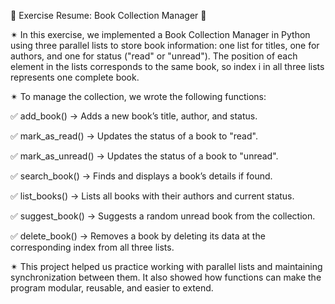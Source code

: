 💠 Exercise Resume: Book Collection Manager 💠

✴ In this exercise, we implemented a Book Collection Manager in Python using three parallel lists to store book information: one list for titles, one for authors, and one for status ("read" or "unread"). The position of each element in the lists corresponds to the same book, so index i in all three lists represents one complete book.

✴ To manage the collection, we wrote the following functions:

✅ add_book() → Adds a new book’s title, author, and status.

✅ mark_as_read() → Updates the status of a book to "read".

✅ mark_as_unread() → Updates the status of a book to "unread".

✅ search_book() → Finds and displays a book’s details if found.

✅ list_books() → Lists all books with their authors and current status.

✅ suggest_book() → Suggests a random unread book from the collection.

✅ delete_book() → Removes a book by deleting its data at the corresponding index from all three lists.

✴ This project helped us practice working with parallel lists and maintaining synchronization between them. It also showed how functions can make the program modular, reusable, and easier to extend.